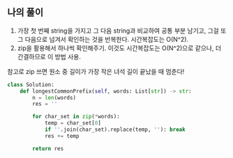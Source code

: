 ## 나의 풀이

1. 가장 첫 번째 string을 가지고 그 다음 string과 비교하여 공통 부분 남기고, 그걸 또 그 다음으로 넘겨서 확인하는 것을 반복한다. 시간복잡도는 O(N^2).
2. zip을 활용해서 하나씩 확인해주기. 이것도 시간복잡도는 O(N^2)으로 같으나, 더 간결하므로 이 방법 사용.

참고로 zip 쓰면 원소 중 길이가 가장 작은 녀석 길이 끝났을 때 멈춘다!  

```python
class Solution:
    def longestCommonPrefix(self, words: List[str]) -> str:
        n = len(words)
        res = ''

        for char_set in zip(*words):
            temp = char_set[0]
            if ''.join(char_set).replace(temp, ''): break
            res += temp

        return res
```
